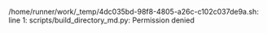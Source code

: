 /home/runner/work/_temp/4dc035bd-98f8-4805-a26c-c102c037de9a.sh: line 1: scripts/build_directory_md.py: Permission denied
